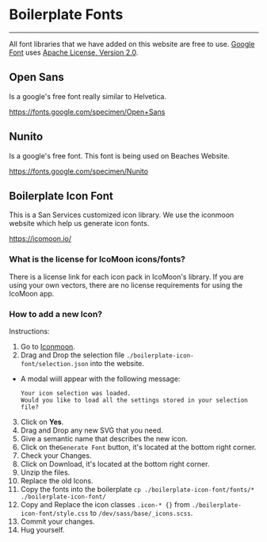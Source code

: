 # Boilerplate Fonts

<hr/>

All font libraries that we have added on this website are free to use. [Google Font](https://fonts.google.com/) uses [Apache License, Version 2.0](http://www.apache.org/licenses/LICENSE-2.0).

## Open Sans

Is a google's free font really similar to Helvetica.

https://fonts.google.com/specimen/Open+Sans

## Nunito

Is a google's free font. This font is being used on Beaches Website.

https://fonts.google.com/specimen/Nunito

## Boilerplate Icon Font

This is a San Services customized icon library. We use the iconmoon website which help us generate icon fonts.

https://icomoon.io/

### What is the license for IcoMoon icons/fonts?

There is a license link for each icon pack in IcoMoon's library.
If you are using your own vectors, there are no license requirements for using the IcoMoon app.

### How to add a new Icon?

Instructions:

1. Go to [Iconmoon](https://icomoon.io/app/#/select).
2. Drag and Drop the selection file `./boilerplate-icon-font/selection.json` into the website.

- A modal wiill appear with the following message:
  ```
  Your icon selection was loaded.
  Would you like to load all the settings stored in your selection file?
  ```

3. Click on **Yes**.
4. Drag and Drop any new SVG that you need.
5. Give a semantic name that describes the new icon.
6. Click on the`Generate Font` button, it's located at the bottom right corner.
7. Check your Changes.
8. Click on Download, it's located at the bottom right corner.
9. Unzip the files.
10. Replace the old Icons.
11. Copy the fonts into the boilerplate `cp ./boilerplate-icon-font/fonts/* ./boilerplate-icon-font/`
12. Copy and Replace the icon classes `.icon-* {}` from `./boilerplate-icon-font/style.css` to `/dev/sass/base/_icons.scss`.
13. Commit your changes.
14. Hug yourself.
